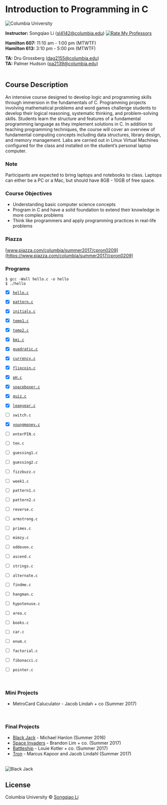 # Introduction to Programming in C #

![Columbia University][logo]

[logo]: https://github.com/sonnynomnom/Introduction-to-Programming-in-C/blob/master/logo.png "Columbia University"

**Instructor:** Songqiao Li (sl4142@columbia.edu)    <a href="http://www.ratemyprofessors.com/ShowRatings.jsp?tid=2175759"> <img src="https://github.com/sonnynomnom/Introduction-to-Programming-in-C/blob/master/ratemyprofessors.png" alt="Rate My Professors" /> </a>

**Hamilton 607:** 11:10 am - 1:00 pm (MTWTF)  
**Hamilton 613:** 3:10 pm - 5:00 pm (MTWTF)  

**TA:** Dru Grossberg (dag2155@columbia.edu)  
**TA:** Palmer Hudson (pa2139@columbia.edu)
<br />
<br />

## Course Description ##

An intensive course designed to develop logic and programming skills through immersion in the fundamentals of C. Programming projects involving mathematical problems and word games challenge students to develop their logical reasoning, systematic thinking, and problem-solving skills. Students learn the structure and features of a fundamental programming language as they implement solutions in C. In addition to teaching programming techniques, the course will cover an overview of fundamental computing concepts including data structures, library design, and memory management. Labs are carried out in Linux Virtual Machines configured for the class and installed on the student’s personal laptop computer.

### Note ###

Participants are expected to bring laptops and notebooks to class. Laptops can either be a PC or a Mac, but should have 8GB - 10GB of free space.

### Course Objectives ###

* Understanding basic computer science concepts
* Program in C and have a solid foundation to extend their knowledge in more complex problems
* Think like programmers and apply programming practices in real-life problems

### Piazza ###

[www.piazza.com/columbia/summer2017/cpron0209](https://www.piazza.com/columbia/summer2017/cpron0209)  

### Programs ###

```
$ gcc -Wall hello.c -o hello
$ ./hello
```

- [x] [`hello.c`](Programs/hello.c)
- [x] [`pattern.c`](Programs/pattern.c)  
- [x] [`initials.c`](Programs/initials.c)

- [x] [`temp1.c`](Programs/temp1.c)
- [x] [`temp2.c`](Programs/temp2.c)
- [x] [`bmi.c`](Programs/bmi.c)
- [x] [`quadratic.c`](Programs/quadratic.c)
- [x] [`currency.c`](Programs/currency.c)

- [x] [`flipcoin.c`](Programs/flipcoin.c)
- [x] [`pH.c`](Programs/pH.c)
- [x] [`spaceboxer.c`](Programs/spaceboxer.c)
- [x] [`quiz.c`](Programs/quiz.c)

- [x] [`leapyear.c`](Programs/leapyear.c)
- [ ] `switch.c`

- [x] [`youngmoney.c`](Programs/youngmoney.c)
- [ ] `enterPIN.c`
- [ ] `ten.c`
- [ ] `guessing1.c`
- [ ] `guessing2.c`

- [ ] `fizzbuzz.c`

- [ ] `week1.c`

- [ ] `pattern1.c`
- [ ] `pattern2.c`

- [ ] `reverse.c`
- [ ] `armstrong.c`

- [ ] `primes.c`

- [ ] `mimzy.c`
- [ ] `oddeven.c`

- [ ] `ascend.c`

- [ ] `strings.c`

- [ ] `alternate.c`

- [ ] `findme.c`

- [ ] `hangman.c`
- [ ] `hypotenuse.c`
- [ ] `area.c`


- [ ] `books.c`
- [ ] `car.c`

- [ ] `enum.c`
- [ ] `factorial.c`

- [ ] `fibonacci.c`
- [ ] `pointer.c`
<br>

### Mini Projects ###
* MetroCard Caluculator - Jacob Lindah + co (Summer 2017)
<br>

### Final Projects ###

* [Black Jack](https://github.com/sonnynomnom/Introduction-to-Programming-in-C/blob/master/Projects/blackjack.png) - Michael Hanlon (Summer 2016)
* [Space Invaders](https://www.videocomingsoon.com) - Brandon Lim + co. (Summer 2017)
* [Battleship](https://www.videocomingsoon.com) - Louie Kotler + co. (Summer 2017)
* [Tron](https://www.videocomingsoon.com) - Marcus Kapoor and Jacob Lindahl (Summer 2017)
<br>

<img src="https://github.com/sonnynomnom/Introduction-to-Programming-in-C/blob/master/Projects/blackjack.png" alt="Black Jack" />

## License
Columbia University © [Songqiao Li](https://instagram.com/sonnynomnom)
